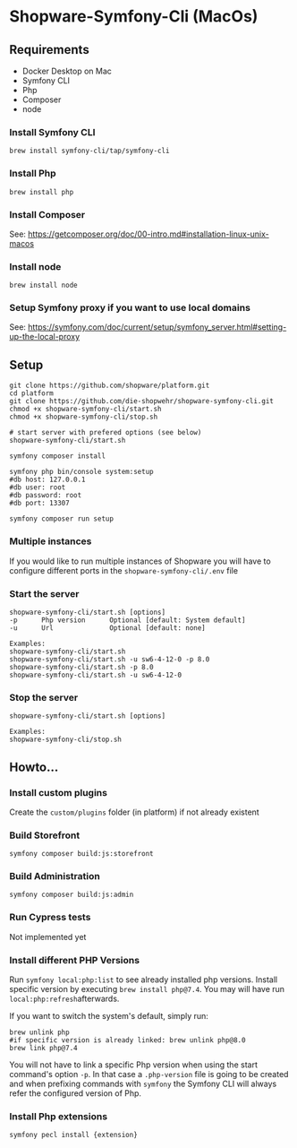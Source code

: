 # Shopware-Symfony-Cli (MacOs)

## Requirements
- Docker Desktop on Mac
- Symfony CLI
- Php
- Composer
- node

### Install Symfony CLI
``
brew install symfony-cli/tap/symfony-cli
``

### Install Php
``
brew install php
``

### Install Composer
See: https://getcomposer.org/doc/00-intro.md#installation-linux-unix-macos

### Install node
``
brew install node
``

### Setup Symfony proxy if you want to use local domains
See: https://symfony.com/doc/current/setup/symfony_server.html#setting-up-the-local-proxy

## Setup
```
git clone https://github.com/shopware/platform.git
cd platform
git clone https://github.com/die-shopwehr/shopware-symfony-cli.git
chmod +x shopware-symfony-cli/start.sh
chmod +x shopware-symfony-cli/stop.sh

# start server with prefered options (see below)
shopware-symfony-cli/start.sh

symfony composer install

symfony php bin/console system:setup
#db host: 127.0.0.1 
#db user: root
#db password: root
#db port: 13307

symfony composer run setup
```

### Multiple instances
If you would like to run multiple instances of Shopware you will have to configure different ports in the `shopware-symfony-cli/.env` file

### Start the server
```
shopware-symfony-cli/start.sh [options]
-p      Php version      Optional [default: System default]
-u      Url              Optional [default: none]

Examples:
shopware-symfony-cli/start.sh
shopware-symfony-cli/start.sh -u sw6-4-12-0 -p 8.0
shopware-symfony-cli/start.sh -p 8.0
shopware-symfony-cli/start.sh -u sw6-4-12-0
```

### Stop the server
```
shopware-symfony-cli/start.sh [options]

Examples:
shopware-symfony-cli/stop.sh
```

## Howto...
### Install custom plugins
Create the `custom/plugins` folder (in platform) if not already existent

### Build Storefront
```
symfony composer build:js:storefront
```

### Build Administration
```
symfony composer build:js:admin
```

### Run Cypress tests
Not implemented yet

### Install different PHP Versions
Run `symfony local:php:list` to see already installed php versions. Install specific version by executing `brew install php@7.4`. You may will have run `local:php:refresh`afterwards.

If you want to switch the system's default, simply run:
```
brew unlink php 
#if specific version is already linked: brew unlink php@8.0 
brew link php@7.4
```

You will not have to link a specific Php version when using the start command's option `-p`. In that case a `.php-version` file is going to be created and when prefixing commands with `symfony` the Symfony CLI will always refer the configured version of Php.

### Install Php extensions
```
symfony pecl install {extension}
```


